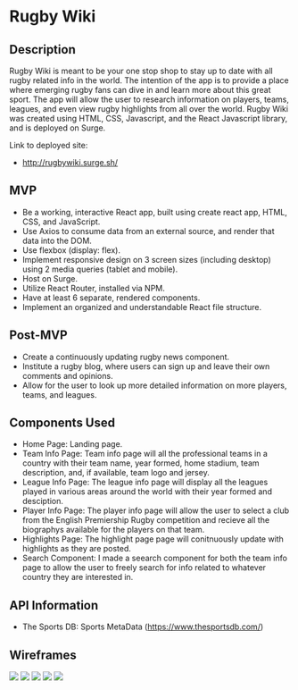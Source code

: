 # Rugby Wiki

## Description

Rugby Wiki is meant to be your one stop shop to stay up to date with all rugby related info in the world. The intention of the app is to provide a place where emerging rugby fans can dive in and learn more about this great sport. 
The app will allow the user to research information on players, teams, leagues, and even view rugby highlights from all over the world. Rugby Wiki was created using HTML, CSS, Javascript, and the React Javascript library, and is deployed on Surge. 

Link to deployed site: 

* http://rugbywiki.surge.sh/

## MVP
* Be a working, interactive React app, built using create react app, HTML, CSS, and JavaScript.
* Use Axios to consume data from an external source, and render that data into the DOM.
* Use flexbox (display: flex).
* Implement responsive design on 3 screen sizes (including desktop) using 2 media queries (tablet and mobile).
* Host on Surge. 
* Utilize React Router, installed via NPM.
* Have at least 6 separate, rendered components.
* Implement an organized and understandable React file structure.

## Post-MVP
* Create a continuously updating rugby news component. 
* Institute a rugby blog, where users can sign up and leave their own comments and opinions.
* Allow for the user to look up more detailed information on more players, teams, and leagues.

## Components Used
* Home Page: Landing page.
* Team Info Page: Team info page will all the professional teams in a country with their team name, year formed, home stadium, team description, and, if available, team logo and jersey.
* League Info Page: The league info page will display all the leagues played in various areas around the world with their year formed and desciption.
* Player Info Page: The player info page will allow the user to select a club from the English Premiership Rugby competition and recieve all the biographys available for the players on that team.
* Highlights Page: The highlight page page will conitnuously update with highlights as they are posted.
* Search Component: I made a seearch component for both the team info page to allow the user to freely search for info related to whatever country they are interested in.

## API Information
* The Sports DB: Sports MetaData (https://www.thesportsdb.com/)

## Wireframes

<img src ="public/wireframes/Screen Shot 2020-02-28 at 9.29.15 AM.png">
<img src ="public/wireframes/Screen Shot 2020-02-28 at 9.30.41 AM.png">
<img src ="public/wireframes/Screen Shot 2020-02-28 at 9.31.25 AM.png">
<img src ="public/wireframes/Screen Shot 2020-02-28 at 9.29.33 AM.png">
<img src ="public/wireframes/Screen Shot 2020-02-28 at 9.31.10 AM.png">
